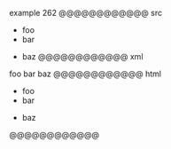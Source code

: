 example 262
@@@@@@@@@@@@ src
- foo
- bar
+ baz
@@@@@@@@@@@@ xml
<?xml version="1.0" encoding="UTF-8"?>
<!DOCTYPE document SYSTEM "CommonMark.dtd">
<document xmlns="http://commonmark.org/xml/1.0">
  <list type="bullet" tight="true">
    <item>
      <paragraph>
        <text>foo</text>
      </paragraph>
    </item>
    <item>
      <paragraph>
        <text>bar</text>
      </paragraph>
    </item>
  </list>
  <list type="bullet" tight="true">
    <item>
      <paragraph>
        <text>baz</text>
      </paragraph>
    </item>
  </list>
</document>
@@@@@@@@@@@@ html
<ul>
<li>foo</li>
<li>bar</li>
</ul>
<ul>
<li>baz</li>
</ul>
@@@@@@@@@@@@
